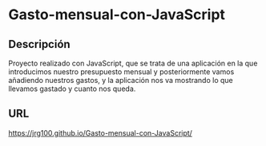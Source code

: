 # Gasto-mensual-con-JavaScript

## Descripción

Proyecto realizado con JavaScript, que se trata de una aplicación en la que introducimos nuestro presupuesto mensual y posteriormente vamos añadiendo nuestros gastos, y la aplicación nos va mostrando lo que llevamos gastado y cuanto nos queda.

## URL

https://jrg100.github.io/Gasto-mensual-con-JavaScript/

